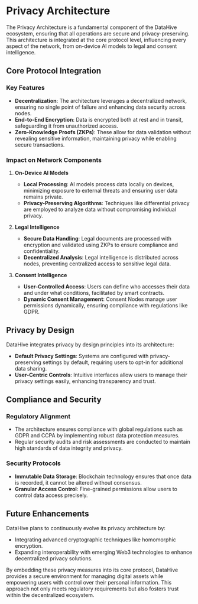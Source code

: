# Privacy Architecture

The Privacy Architecture is a fundamental component of the DataHive ecosystem, ensuring that all operations are secure and privacy-preserving. This architecture is integrated at the core protocol level, influencing every aspect of the network, from on-device AI models to legal and consent intelligence.

## Core Protocol Integration

### Key Features

- **Decentralization**: The architecture leverages a decentralized network, ensuring no single point of failure and enhancing data security across nodes.
- **End-to-End Encryption**: Data is encrypted both at rest and in transit, safeguarding it from unauthorized access.
- **Zero-Knowledge Proofs (ZKPs)**: These allow for data validation without revealing sensitive information, maintaining privacy while enabling secure transactions.

### Impact on Network Components

1. **On-Device AI Models**
   - **Local Processing**: AI models process data locally on devices, minimizing exposure to external threats and ensuring user data remains private.
   - **Privacy-Preserving Algorithms**: Techniques like differential privacy are employed to analyze data without compromising individual privacy.

2. **Legal Intelligence**
   - **Secure Data Handling**: Legal documents are processed with encryption and validated using ZKPs to ensure compliance and confidentiality.
   - **Decentralized Analysis**: Legal intelligence is distributed across nodes, preventing centralized access to sensitive legal data.

3. **Consent Intelligence**
   - **User-Controlled Access**: Users can define who accesses their data and under what conditions, facilitated by smart contracts.
   - **Dynamic Consent Management**: Consent Nodes manage user permissions dynamically, ensuring compliance with regulations like GDPR.

## Privacy by Design

DataHive integrates privacy by design principles into its architecture:

- **Default Privacy Settings**: Systems are configured with privacy-preserving settings by default, requiring users to opt-in for additional data sharing.
- **User-Centric Controls**: Intuitive interfaces allow users to manage their privacy settings easily, enhancing transparency and trust.

## Compliance and Security

### Regulatory Alignment

- The architecture ensures compliance with global regulations such as GDPR and CCPA by implementing robust data protection measures.
- Regular security audits and risk assessments are conducted to maintain high standards of data integrity and privacy.

### Security Protocols

- **Immutable Data Storage**: Blockchain technology ensures that once data is recorded, it cannot be altered without consensus.
- **Granular Access Control**: Fine-grained permissions allow users to control data access precisely.

## Future Enhancements

DataHive plans to continuously evolve its privacy architecture by:

- Integrating advanced cryptographic techniques like homomorphic encryption.
- Expanding interoperability with emerging Web3 technologies to enhance decentralized privacy solutions.

By embedding these privacy measures into its core protocol, DataHive provides a secure environment for managing digital assets while empowering users with control over their personal information. This approach not only meets regulatory requirements but also fosters trust within the decentralized ecosystem.
